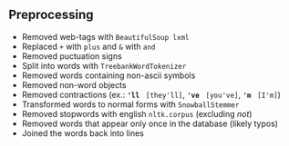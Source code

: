 ## Preprocessing
- Removed web-tags with `BeautifulSoup lxml`
- Replaced `+` with `plus` and `&` with `and`
- Removed puctuation signs
- Split into words with `TreebankWordTokenizer`
- Removed words containing non-ascii symbols
- Removed non-word objects
- Removed contractions (ex.: **`'ll`** ` [they'll]`, **`'ve`** ` [you've]`, **`'m`** ` [I'm]`)
- Transformed words to normal forms with `SnowballStemmer`
- Removed stopwords with english `nltk.corpus` (excluding _not_)
- Removed words that appear only once in the database (likely typos)
- Joined the words back into lines